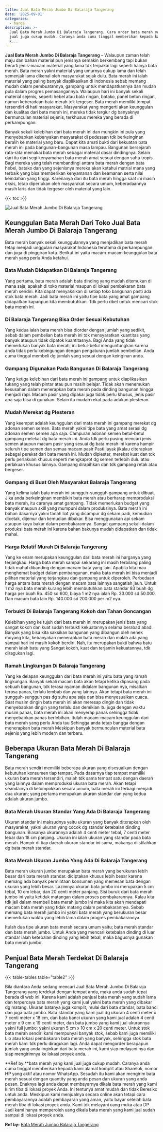 ```yaml
---
title: Jual Bata Merah Jumbo Di Balaraja Tangerang
date: '2025-09-01'
categories:
  - harga
description: >-
  Jual Bata Merah Jumbo Di Balaraja Tangerang. Cara order bata merah yang kami
  jual juga cukup mudah. Caranya anda cuma tinggal memberikan kepada kami alamat
  k...
---
```


**Jual Bata Merah Jumbo Di Balaraja Tangerang** – Walaupun zaman telah maju dan bahan material pun jenisnya semakin berkembang tapi bukan berarti jenis-macam material yang lama tdk terpakai lagi seperti halnya bata merah. Bata merah yakni material yang umurnya cukup lama dan telah semenjak lama dikenal oleh masyarakat sejak dulu. Bata merah ini ialah material yang paling banyak diaplikasikan di Indonesia sebab memang mudah dalam pembuatannya, gampang untuk mendapatkannya dan mudah pula dalam progres pemasangannya. Walaupun hari ini banyak sekali material sejenis, seperti hebel atau bata ringan, batako, panel beton ringan, namun keberadaan bata merah tdk tergeser. Bata merah memiliki tempat tersendiri di hati masyarakat. Masyarakat yang mengerti akan keunggulan dan kualitas dari bata merah ini, mereka tidak tergiur dg banyaknya bermunculan material sejenis, terkhusus mereka yang berada di perkampungan.

Banyak sekali kelebihan dari bata merah ini dan mungkin ini pula yang menyebabkan kebanyakan masyarakat di pedesaan tdk berkeinginan beralih ke material yang baru. Dapat kita amati bukti dari kekuatan bata merah ini pada bangunan-bangunan masa lampau. Bangunan bersejarah rata-rata memakai bata merah sebagai material dasar dindingnya. Selain dari itu dari segi kenyamanan bata merah amat sesuai dengan suhu tropis. Bagi mereka yang telah membandingi antara bata merah dengan bata hebel, batako dan yang sejenisnya mereka akan ketahui matrial mana yang terbaik yang bisa memberikan kenyamanan dan keamanan serta nilai keindahan yang tinggi. Karenanya dari itu bata merah hingga saat ini masih eksis, tetap diperlukan oleh masyarakat secara umum, keberadaannya masih laris dan tidak tergeser oleh material yang lain.

{{< toc >}}

![Jual Bata Merah Jumbo Di Balaraja Tangerang](/images/jual-bata-merah-25.png)

## Keunggulan Bata Merah Dari Toko Jual Bata Merah Jumbo Di Balaraja Tangerang

Bata merah banyak sekali keunggulannya yang menjadikan bata merah tetap menjadi unggulan masyarakat Indonesia terutama di perkampungan dan juga di pinggiran kota. Berikut ini yaitu macam-macam keunggulan bata merah yang perlu Anda ketahui.

### Bata Mudah Didapatkan Di Balaraja Tangerang

Yang pertama, bata merah adalah bata dinding yang mudah ditemukan di mana saja, apakah di toko material maupun di lokasi pembakaran bata merah sendiri. Kita dapat menyaksikan di setiap toko bangunan pasti ada stok bata merah. Jadi bata merah ini yaitu tipe bata yang amat gampang didapatkan kapanpun kita membutuhkan. Tdk perlu ribet untuk mencari stok bata merah ini.

### Di Balaraja Tangerang Bisa Order Sesuai Kebutuhan

Yang kedua ialah bata merah bisa diorder dengan jumlah yang sedikit, sebab dalam pembelian bata merah ini tdk mensyaratkan kuantitas yang banyak ataupun tidak dipatok kuantitasnya. Bagi Anda yang tidak memerlukan banyak bata merah, ini betul-betul menguntungkan karena anda tidak perlu kebingungan dengan pengaturan jumlah pembelian. Anda cuma tinggal membeli dg jumlah yang sesuai dengan keinginan anda.

### Gampang Digunakan Pada Bangunan Di Balaraja Tangerang

Yang ketiga kelebihan dari bata merah ini gampang untuk diaplikasikan tukang yang telah pintar atau pun masih belajar. Tidak akan menemukan kesusahan dalam menerapkan bata merah pada dinding bangunan hingga menjadi rapi. Macam pasir yang dipakai juga tidak perlu khusus, jenis pasir apa saja bisa di gunakan. Selain itu mudah rekat pada adukan plesteran.

### Mudah Merekat dg Plesteran

Yang keempat adalah keunggulan dari mata merah ini gampang merekat dg adonan semen semen. Bata merah yakni tipe bata yang amat serasi dg adonan semen semen apa saja. Campuran adonan semen betul-betul gampang melekat dg bata merah ini. Anda tdk perlu pusing mencari jenis semen ataupun macam pasir yang sesuai dg bata merah ini karena hampir seluruh tipe semen dan semua macam pasir Pasti layak jikalau diterapkan sebagai perekat dari bata merah ini. Mudah diplester, merekat kuat dan tdk perlu perlakuan khusus seperti mengkaprot dg semen terlebih dulu atau perlakuan khusus lainnya. Gampang dirapihkan dan tdk gampang retak atau bergeser.

### Gampang di Buat Oleh Masyarakat Balaraja Tangerang

Yang kelima ialah bata merah ini sungguh-sungguh gampang untuk dibuat. Jika anda berkeinginan membikin bata merah atau berharap memproduksi bata merah, itu caranya amat gampang. Tidak memerlukan budget yang banyak maupun skill yang mumpuni dalam produksinya. Bata merah ini bahan dasarnya yakni tanah liat yang dicampur dg sekam padi, kemudian dicetak, dijemur dan kemudian dibakar. Bisa menggunakan api sekam ataupun kayu bakar dalam pembakarannya. Sangat gampang sekali dalam produksi bata merah ini karena bahan bakunya mudah didapatkan dan tidak mahal.

### Harga Relatif Murah Di Balaraja Tangerang

Yang ke enam merupakan keunggulan dari bata merah ini harganya yang terjangkau. Harga bata merah sampai sekarang ini masih terbilang paling tidak mahal dibanding dengan macam bata yang lain. Apabila kita mau menghemat budget dalam pembangunan, maka bata merah ini bisa menjadi pilihan material yang terjangkau dan gampang untuk diperoleh. Perbedaan harga antara bata merah dengan macam bata lainnya sangatlah jauh. Untuk 1 m2 nya bata merah kurang lebih membutuhkan bata standar 83 buah dg harga per buah Rp. 450 sd 600, biaya 1 m2 nya ialah Rp. 33.000 sd 50.000. Dan macam bata lain Rp. 140.000 sd 200.000 per m2 nya.

### Terbukti Di Balaraja Tangerang Kokoh dan Tahan Goncangan

Kelebihan yang ke tujuh dari bata merah ini merupakan jenis bata yang sangat kokoh dan kuat sudah terbukti kekuatannya selama berabad abad. Banyak yang bisa kita saksikan bangunan yang dibangun oleh nenek moyang kita, kebanyakan menerapkan bata merah dan malah ada yang sampai hari ini masih kokoh berdiri. Nah, itu merupakan bukti bahwa batu merah ialah batu yang Sangat kokoh, kuat dan terjamin kekuatannya, tdk diragukan lagi.

### Ramah Lingkungan Di Balaraja Tangerang

Yang ke delapan keunggulan dari bata merah ini yaitu bata yang ramah lingkungan. Banyak sekali macam bata akan tetapi ketika dipasang pada sebuah bangunan, tdk terasa nyaman didalam bangunan nya, misalkan terasa panas, terlalu lembab dan yang lainnya. Akan tetapi bata merah ini sungguh-sungguh pas dg suhu apa saja dan bisa menyesuaikan cuaca. Saat musim dingin bata merah ini akan meresap dingin dan tidak menyebabkan dingin yang terlalu dan demikian itu juga dengan waktu musim panas, bata merah ini akan menyerap panas sehingga tidak menyebabkan panas berlebihan. Itulah macam-macam keunggulan dari bata merah yang perlu Anda tau Sehingga anda tetap bangga dengan menerapkan bata merah Meskipun banyak bermunculan material bata sejenis yang lebih modern dan terbaru.

## Beberapa Ukuran Bata Merah Di Balaraja Tangerang

Bata merah sendiri memiliki beberapa ukuran yang disesuaikan dengan kebutuhan konsumen tiap tempat. Pada dasarnya tiap tempat memiliki ukuran bata merah tersendiri, malah tdk sama tempat satu dengan daerah yang lainnya dalam memproduksi ukuran bata merah. Akan tetapi seandainya di kelompokkan secara umum, bata merah ini terbagi menjadi dua ukuran; yang pertama merupakan ukuran standar dan yang kedua adalah ukuran jumbo.

### Bata Merah Ukuran Standar Yang Ada Di Balaraja Tangerang

Ukuran standar ini maksudnya yaitu ukuran yang banyak diterapkan oleh masyarakat, yakni ukuran yang cocok dg standar ketebalan dinding bangunan. Biasanya ukurannya adalah 4 centi meter tebal, 7 centi meter lebar dan 18 cm panjang. Ukuran ini ialah ukuran yang standar pada bata merah. Hampir di tiap daerah ukuran standar ini sama, makanya diistilahkan dg bata merah standar.

### Bata Merah Ukuran Jumbo Yang Ada Di Balaraja Tangerang

Bata merah ukuran jumbo merupakan bata merah yang berukuran lebih besar dari bata merah standar. diciptakan khusus lebih besar karena memang ada banyak permintaan konsumen yang memesan bata dengan ukuran yang lebih besar. Lazimnya ukuran bata jumbo ini merupakan 5 cm tebal, 10 cm lebar, dan 20 centi meter panjang. Sisi buruk dari bata merah jumbo ini yaitu ketidak matangan dalam proses pembakarannya. Kalau kita tdk jeli dalam membeli bata merah jumbo ini maka kita akan mendapati macam bata merah yang tidak matang dalam pembakarannya. Sebab memang bata merah jumbo ini yakni bata merah yang berukuran besar memerlukan waktu yang lebih lama dalam progres pembakarannya.

Itulah dua tipe ukuran bata merah secara umum yaitu; bata merah standar dan bata merah jumbo. Untuk Anda yang mencari ketebalan dinding di luar standar ialah ketebalan dinding yang lebih tebal, maka bagusnya gunakan bata merah jumbo.

## Penjual Bata Merah Terdekat Di Balaraja Tangerang

{{< table-tables table="table2" >}}

Bila diantara Anda sedang mencari Jual Bata Merah Jumbo Di Balaraja Tangerang yang terdekat dengan tempat anda, maka anda sudah tepat berada di web ini. Karena kami adalah penjual bata merah yang sudah lama dan terpercaya bata merah yang kami jual yakni bata merah yang dibakar dg matang. Ukuran batanya juga komplit, mulai dari bata standar, bata banci dan juga bata jumbo. Bata standar yang kami jual dg ukuran 4 centi meter x 7 centi meter x 18 cm, dan bata banci ukuran yang kami jual adalah 4 centi meter x 9 cm x 19 centi meter, dan bata jumbo yang kami jual ukurannya yakni full jumbo; yakni ukuran 5 cm x 10 cm x 20 centi meter. Untuk stok bata merah sendiri kami mempunyai banyak stok, sebab kami juga memiliki Lio atau lokasi pembakaran bata merah yang banyak, sehingga stok bata merah kami tdk perlu diragukan lagi. Anda dapat mengorder berapapun jumlah yang anda inginkan dari bata merah ini, kami siap melayani nya dan siap mengirimnya ke lokasi proyek anda.
.

**Ref by:**bata merah yang kami jual juga cukup mudah. Caranya anda cuma tinggal memberikan kepada kami alamat komplit atau Sharelok, nomor HP yang aktif atau nomor WhatsApp. Sesudah itu kami akan mengirim bata merah sesuai dengan quantity yang anda pesan dan ukuran yang anda pesan. Enaknya lagi anda dapat membayarnya dikala bata merah yang kami kirim tiba di lokasi proyek Anda. Ini tentunya amat mudah dan tidak Beresiko untuk anda. Meskipun kami menjualnya secara online akan tetapi cara pembayarannya adalah pembayaran yang aman, yaitu bayar setelah bata merah tiba di lokasi proyek anda. Kami tdk melayani uang muka atau DP Jadi kami hanya memperoleh uang dikala bata merah yang kami jual sudah sampai di lokasi proyek anda.

**Ref by:** [Bata Merah Jumbo Balaraja Tangerang](https://id.wikipedia.org/wiki/Bata)
